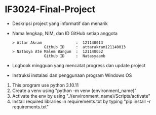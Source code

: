 # IF3024-Final-Project

* Deskripsi project yang informatif dan menarik
  
* Nama lengkap, NIM, dan ID GitHub setiap anggota
  ```
  > Attar Akram               :  121140013
                Github ID     :  attarakram121140013 
  > Natasya Ate Malem Bangun  :  121140052
                Github ID     :  Natasyaamb 
  
* Logbook mingguan yang mencatat progress dan update project
  
* Instruksi instalasi dan penggunaan program
  Windows OS
1. This program use python 3.10.11
2. Create a venv using "python -m venv (environment_name)"
3. Activate the env by using "./(environment_name)/Scripts/activate"
4. Install required libraries in requirements.txt by typing "pip install -r requirements.txt"
